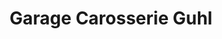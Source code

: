 ---
title: "Garage Carosserie Guhl"
url: /eschenbach-sg/garage-carosserie-guhl/
shop: Autowerkstatt
---